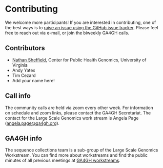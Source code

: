 # Contributing

We welcome more participants! If you are interested in contributing, one of the best ways is to [raise an issue using the GitHub issue tracker](https://github.com/ga4gh/seqcol-spec/issues). Please feel free to reach out via e-mail, or join the biweekly GA4GH calls.

## Contributors

- <a href="http://databio.org">Nathan Sheffield</a>, Center for Public Health Genomics, University of Virginia
- Andy Yates
- Tim Cezard
- Add your name here!


## Call info

The community calls are held via zoom every other week. For information on schedule and zoom links, please contact the GA4GH Secretariat. The contact for the Large Scale Genomics work stream is Angela Page (angela.page@ga4gh.org).

## GA4GH info

The sequence collections team is a sub-group of the Large Scale Genomics Workstream. You can find more about workstreams and find the public minutes of all previous meetings at [GA4GH workstreams](https://www.ga4gh.org/how-we-work/workstreams/).


